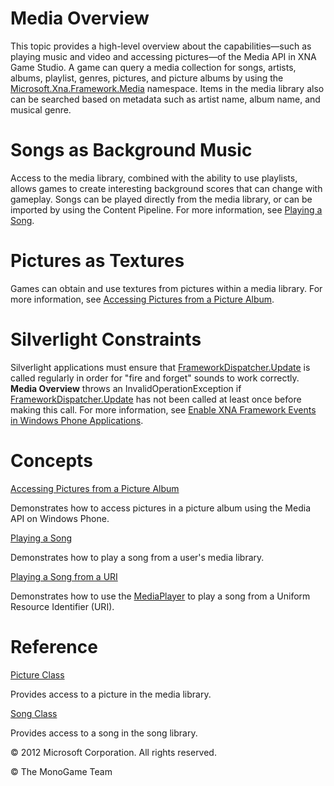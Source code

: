 

# Media Overview

This topic provides a high-level overview about the capabilities—such as playing music and video and accessing pictures—of the Media API in XNA Game Studio. A game can query a media collection for songs, artists, albums, playlist, genres, pictures, and picture albums by using the [Microsoft.Xna.Framework.Media](xref:MXF.Media) namespace. Items in the media library also can be searched based on metadata such as artist name, album name, and musical genre.

# Songs as Background Music

Access to the media library, combined with the ability to use playlists, allows games to create interesting background scores that can change with gameplay. Songs can be played directly from the media library, or can be imported by using the Content Pipeline. For more information, see [Playing a Song](Audio_HowTo_PlayASong.md).

# Pictures as Textures

Games can obtain and use textures from pictures within a media library. For more information, see [Accessing Pictures from a Picture Album](Media_HowTo_ShowPictures.md).

# Silverlight Constraints

Silverlight applications must ensure that [FrameworkDispatcher.Update](xref:MXF.FrameworkDispatcher.Update) is called regularly in order for "fire and forget" sounds to work correctly. **Media Overview** throws an InvalidOperationException if [FrameworkDispatcher.Update](xref:MXF.FrameworkDispatcher.Update) has not been called at least once before making this call. For more information, see [Enable XNA Framework Events in Windows Phone Applications](UsingXNAFrameworkInSilverlight.md).

# Concepts

[Accessing Pictures from a Picture Album](Media_HowTo_ShowPictures.md)

Demonstrates how to access pictures in a picture album using the Media API on Windows Phone.

[Playing a Song](Audio_HowTo_PlayASong.md)

Demonstrates how to play a song from a user's media library.

[Playing a Song from a URI](Media_HowTo_PlaySongfromURI.md)

Demonstrates how to use the [MediaPlayer](xref:MXFM.MediaPlayer) to play a song from a Uniform Resource Identifier (URI).

# Reference

[Picture Class](xref:MXF.Media.Picture)

Provides access to a picture in the media library.

[Song Class](xref:MXF.Media.Song)

Provides access to a song in the song library.

© 2012 Microsoft Corporation. All rights reserved.  

© The MonoGame Team